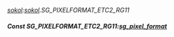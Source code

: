 _[sokol](../../modules/sokol/sokol-module.md):[sokol](../../modules/sokol/sokol-module.md).SG\_PIXELFORMAT\_ETC2\_RG11_
##### Const SG\_PIXELFORMAT\_ETC2\_RG11:[sg_pixel_format](../../modules/sokol/sokol-sg_pixel_format.md)
